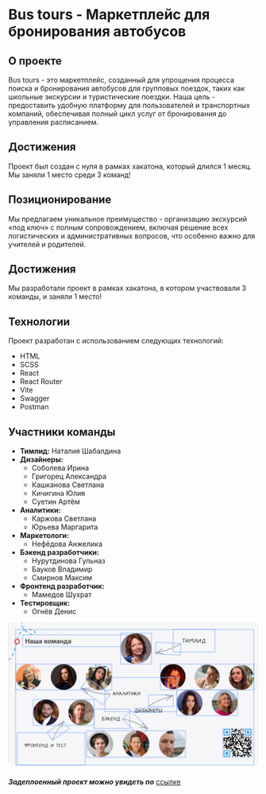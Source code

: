 # Bus tours - Маркетплейс для бронирования автобусов

## О проекте

Bus tours - это маркетплейс, созданный для упрощения процесса поиска и бронирования автобусов для групповых поездок, таких как школьные экскурсии и туристические поездки. Наша цель - предоставить удобную платформу для пользователей и транспортных компаний, обеспечивая полный цикл услуг от бронирования до управления расписанием.
## Достижения

Проект был создан с нуля в рамках хакатона, который длился 1 месяц. Мы заняли 1 место среди 3 команд!

## Позиционирование

Мы предлагаем уникальное преимущество - организацию экскурсий «под ключ» с полным сопровождением, включая решение всех логистических и административных вопросов, что особенно важно для учителей и родителей.


## Достижения

Мы разработали проект в рамках хакатона, в котором участвовали 3 команды, и заняли 1 место!

## Технологии

Проект разработан с использованием следующих технологий:
- HTML
- SCSS
- React
- React Router
- Vite
- Swagger
- Postman

## Участники команды

- **Тимлид:** Наталия Шабалдина
- **Дизайнеры:**
  - Соболева Ирина
  - Григорец Александра
  - Кашканова Светлана
  - Кичигина Юлия
  - Суетин Артём
- **Аналитики:**
  - Каржова Светлана
  - Юрьева Маргарита
- **Маркетологи:**
  - Нефёдова Анжелика
- **Бэкенд разработчики:**
  - Нурутдинова Гульназ
  - Бауков Владимир
  - Смирнов Максим
- **Фронтенд разработчик:**
  - Мамедов Шухрат
- **Тестировщик:**
  - Огнёв Денис


![Наша команда](src/assets/images/team.jpg)


***Задеплоенный проект можно увидеть по*** [ссылке](https://bus-tour.vercel.app/)
